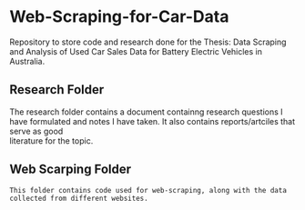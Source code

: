 # Web-Scraping-for-Car-Data
   Repository to store code and research done for the Thesis: Data Scraping and Analysis of Used Car Sales Data for Battery Electric Vehicles in Australia.

## Research Folder
   The research folder contains a document containng research questions I have formulated and notes I have taken. It also contains reports/artciles that serve as good     
   literature for the topic.

## Web Scarping Folder
    This folder contains code used for web-scraping, along with the data collected from different websites.
